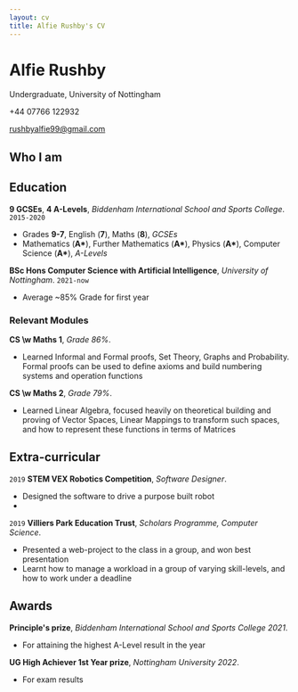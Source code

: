 ```yaml
---
layout: cv
title: Alfie Rushby's CV
---
```

# Alfie Rushby
Undergraduate, University of Nottingham

+44 07766 122932

<div id="webaddress">
<a href="mailto: rushbyalfie99@gmail.com">rushbyalfie99@gmail.com</a>
</div>


## Who I am




## Education

__9 GCSEs__, __4 A-Levels__, *Biddenham International School and Sports College*.
`2015-2020`
- Grades __9-7__, English (__7__), Maths (__8__), *GCSEs*
- Mathematics (__A\*__), Further Mathematics (__A\*__), Physics (__A\*__), Computer Science (__A\*__), *A-Levels*

 __BSc Hons Computer Science with Artificial Intelligence__, *University of Nottingham*.
`2021-now`
- Average ~85% Grade for first year
 
### Relevant Modules

 __CS \w Maths 1__, *Grade 86%*.
- Learned Informal and Formal proofs, Set Theory, Graphs and Probability. Formal proofs can be used to define axioms and build numbering systems and operation functions

 __CS \w Maths 2__, *Grade 79%*.
- Learned Linear Algebra, focused heavily on theoretical building and proving of Vector Spaces, Linear Mappings to transform such spaces, and how to represent these functions in terms of Matrices



## Extra-curricular 


`2019`
__STEM VEX Robotics Competition__, *Software Designer*.
- Designed the software to drive a purpose built robot
- 

`2019`
__Villiers Park Education Trust__, *Scholars Programme, Computer Science*.
- Presented a web-project to the class in a group, and won best presentation
- Learnt how to manage a workload in a group of varying skill-levels, and how to work under a deadline

## Awards

 __Principle's prize__, *Biddenham International School and Sports College 2021*.
 - For attaining the highest A-Level result in the year

__UG High Achiever 1st Year prize__, *Nottingham University 2022*.
- For exam results

<!-- ### Footer

Last updated: May 2013 -->


